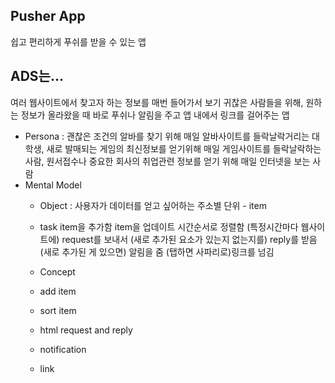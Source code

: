 ## Pusher App
쉽고 편리하게 푸쉬를 받을 수 있는 앱

## ADS는...
여러 웹사이트에서 찾고자 하는 정보를 매번 들어가서 보기 귀찮은 사람들을 위해, 원하는 정보가 올라왔을 때 바로 푸쉬나 알림을 주고 앱 내에서 링크를 걸어주는 앱

* Persona : 괜찮은 조건의 알바를 찾기 위해 매일 알바사이트를 들락날락거리는 대학생, 새로 발매되는 게임의 최신정보를 얻기위해 매일 게임사이트를 들락날락하는 사람, 원서접수나 중요한 회사의 취업관련 정보를 얻기 위해 매일 인터넷을 보는 사람
* Mental Model 
	* Object : 사용자가 데이터를 얻고 싶어하는 주소별 단위 - item
	
	* task
	item을 추가함
	item을 업데이트 시간순서로 정렬함
	(특정시간마다 웹사이트에) request를 보내서 (새로 추가된 요소가 있는지 없는지를) reply를 받음
	(새로 추가된 게 있으면) 알림을 줌
	(탭하면 사파리로)링크를 넘김
	
	* Concept
	* add item
	* sort item
	* html request and reply
	* notification
	* link 
